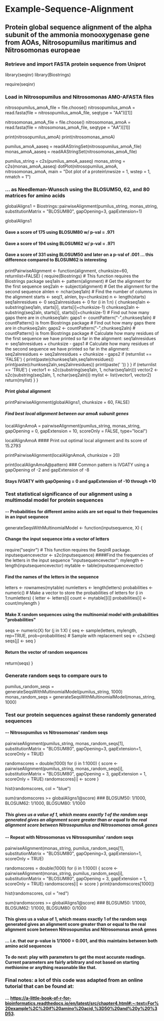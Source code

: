# Example-Sequence-Alignment

## Protein global sequence alignment of the alpha subunit of the ammonia monooxygenase gene from AOAs, Nitrosopumilus maritimus and Nitrosomonas europeae 

### Retrieve and import FASTA protein sequence from Uniprot
library(seqinr)
library(Biostrings)

require(seqinr)

### Load in Nitrosopumilus and Nitrosomonas AMO-AFASTA files
nitrosopumilus_amoA_file = file.choose()
nitrosopumilus_amoA = read.fasta(file = nitrosopumilus_amoA_file, seqtype = "AA")[[1]]

nitrosomonas_amoA_file = file.choose()
nitrosomonas_amoA = read.fasta(file = nitrosomonas_amoA_file, seqtype = "AA")[[1]]

print(nitrosopumilus_amoA)
print(nitrosomonas_amoA)

pumilus_amoA_aaseq = readAAStringSet(nitrosopumilus_amoA_file)
monas_amoA_aaseq = readAAStringSet(nitrosomonas_amoA_file)

pumilus_string = c2s(pumilus_amoA_aaseq)
monas_string = c2s(monas_amoA_aaseq)
dotPlot(nitrosopumilus_amoA, nitrosomonas_amoA, main = "Dot plot of a protein\nwsize = 1, wstep = 1, nmatch = 1")

### ... as Needleman-Wunsch using the BLOSUM50, 62, and 80 matrices for amino acids
globalAligns1 = Biostrings::pairwiseAlignment(pumilus_string, 
                                  monas_string,
                                  substitutionMatrix = "BLOSUM80",
                                  gapOpening=3, 
                                  gapExtension=1)

globalAligns1
#### Gave a score of 175 using BLOSUM80 w/ p-val = .971
#### Gave a score of 194 using BLOSUM62 w/ p-val = .971
#### Gave a score of 331 using BLOSUM50 and later on a p-val of .001 ... this difference compared to BLOSUM62 is interesting

printPairwiseAlignment <- function(alignment, chunksize=60, returnlist=FALSE)
{
  require(Biostrings)           # This function requires the Biostrings package
  seq1aln <- pattern(alignment) # Get the alignment for the first sequence
  seq2aln <- subject(alignment) # Get the alignment for the second sequence
  alnlen  <- nchar(seq1aln)     # Find the number of columns in the alignment
  starts  <- seq(1, alnlen, by=chunksize)
  n       <- length(starts)
  seq1alnresidues <- 0
  seq2alnresidues <- 0
  for (i in 1:n) {
    chunkseq1aln <- substring(seq1aln, starts[i], starts[i]+chunksize-1)
    chunkseq2aln <- substring(seq2aln, starts[i], starts[i]+chunksize-1)
    # Find out how many gaps there are in chunkseq1aln:
    gaps1 <- countPattern("-",chunkseq1aln) # countPattern() is from Biostrings package
    # Find out how many gaps there are in chunkseq2aln:
    gaps2 <- countPattern("-",chunkseq2aln) # countPattern() is from Biostrings package
    # Calculate how many residues of the first sequence we have printed so far in the alignment:
    seq1alnresidues <- seq1alnresidues + chunksize - gaps1
    # Calculate how many residues of the second sequence we have printed so far in the alignment:
    seq2alnresidues <- seq2alnresidues + chunksize - gaps2
    if (returnlist == 'FALSE')
    {
      print(paste(chunkseq1aln,seq1alnresidues))
      print(paste(chunkseq2aln,seq2alnresidues))
      print(paste(' '))
    }
  }
  if (returnlist == 'TRUE')
  {
    vector1 <- s2c(substring(seq1aln, 1, nchar(seq1aln)))
    vector2 <- s2c(substring(seq2aln, 1, nchar(seq2aln)))
    mylist <- list(vector1, vector2)
    return(mylist)
  }
}


#### Print global alignment 

printPairwiseAlignment(globalAligns1, chunksize = 60, FALSE)


##### Find best local alignment between our amoA subunit genes 
localAlignAmoA = pairwiseAlignment(pumilus_string, monas_string,  gapOpening = 0, gapExtension = 10, scoreOnly = FALSE, type="local")

localAlignAmoA #### Print out optimal local alignment and its score of 15.2793

printPairwiseAlignment(localAlignAmoA, chunksize =  20)

print(localAlignAmoA@pattern) ### Common pattern is IVGATY using a gapOpening of -2 and gapExtension of -8

#### Stays IVGATY with gapOpening = 0 and gapExtension of -10 through +10

### Test statistical significance of our alignment using a multimodal model for protein sequences 
#### -- Probabilities for different amino acids are set equal to their frequencies in an input sequnece

generateSeqsWithMultinomialModel <- function(inputsequence, X)
{
  #### Change the input sequence into a vector of letters
  require("seqinr") # This function requires the SeqinR package.
  inputsequencevector <- s2c(inputsequence)
  ####Find the frequencies of the letters in the input sequence "inputsequencevector":
  mylength <- length(inputsequencevector)
  mytable <- table(inputsequencevector)
  #### Find the names of the letters in the sequence
  letters <- rownames(mytable)
  numletters <- length(letters)
  probabilities <- numeric() # Make a vector to store the probabilities of letters
  for (i in 1:numletters)
  {
    letter <- letters[i]
    count <- mytable[[i]]
    probabilities[i] <- count/mylength
  }
  #### Make X random sequences using the multinomial model with probabilities "probabilities"
  seqs <- numeric(X)
  for (j in 1:X)
  {
    seq <- sample(letters, mylength, rep=TRUE, prob=probabilities) # Sample with replacement
    seq <- c2s(seq)
    seqs[j] <- seq
  }
  #### Return the vector of random sequences
  return(seqs)
}

### Generate random seqs to compare ours to 
pumilus_random_seqs = generateSeqsWithMultinomialModel(pumilus_string, 1000)
monas_random_seqs = generateSeqsWithMultinomialModel(monas_string, 1000)

### Test our protein sequences against these randomly generated sequences
#### -- Nitrosopumilus vs Nitrosomonas' random seqs

pairwiseAlignment(pumilus_string, monas_random_seqs[1], 
                  substitutionMatrix = "BLOSUM80",
                  gapOpening=3, 
                  gapExtension=1, 
                  scoreOnly = TRUE)

randomscores = double(1000)
for (i in 1:1000)
{
  score <- pairwiseAlignment(pumilus_string, monas_random_seqs[i], 
                             substitutionMatrix = "BLOSUM80",
                             gapOpening = 3, gapExtension = 1, scoreOnly = TRUE)
  randomscores[i] <- score
}

hist(randomscores, col = "blue")

sum(randomscores >= globalAligns1@score) ### BLOSUM50: 1/1000, BLOSUM62: 1/1000, BLOSUM80: 1/1000   

##### This gives us a value of 1, which means exactly 1 of the random seqs generated gives an alignment score greater than or equal to the real alignment score between Nitrosopumilus and Nitrosomonas amoA genes
#### -- Repeat with Nitrosomonas vs Nitrosopumilus' random seqs

pairwiseAlignment(monas_string, pumilus_random_seqs[1], 
                  substitutionMatrix = "BLOSUM80",
                  gapOpening=3, 
                  gapExtension=1, 
                  scoreOnly = TRUE)

randomscores = double(1000)
for (i in 1:1000)
{
  score <- pairwiseAlignment(monas_string, pumilus_random_seqs[i], 
                             substitutionMatrix = "BLOSUM80",
                             gapOpening = 3, gapExtension = 1, scoreOnly = TRUE)
  randomscores[i] <- score
}
print(randomscores[1000])

hist(randomscores, col = "red")

sum(randomscores >= globalAligns1@score) ### BLOSUM50: 1/1000, BLOSUM62: 1/1000, BLOSUM80: 0/1000

#### This gives us a value of 1, which means exactly 1 of the random seqs generated gives an alignment score greater than or equal to the real alignment score between Nitrosopumilus and Nitrosomonas amoA genes
#### ... i.e. that our p-value is 1/1000 = 0.001, and this maintains between both amino acid sequences

#### To do next: play with parameters to get the most accurate readings. Current parameters are fairly arbitrary and not based on starting methionine or anything reasonable like that. 

### Final notes: a lot of this code was adapted from an online tutorial that can be found at: 
#### ... https://a-little-book-of-r-for-bioinformatics.readthedocs.io/en/latest/src/chapter4.html#:~:text=For%20example%2C%20if%20amino%20acid,%3D50%20and%20y%20%3D53.

